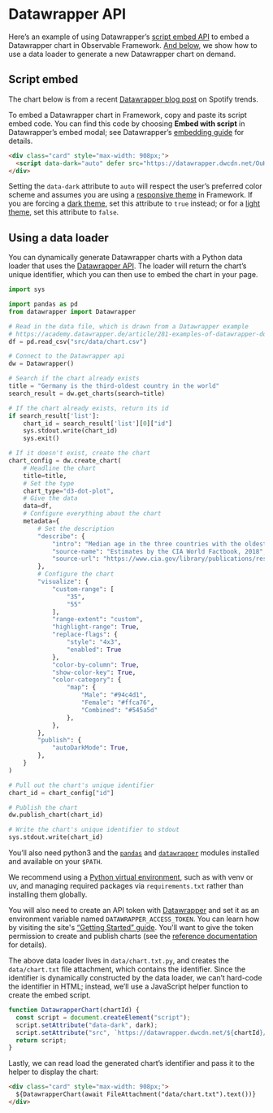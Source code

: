 # Datawrapper API

Here’s an example of using Datawrapper’s [script embed API](https://blog.datawrapper.de/web-component-embedding/) to embed a Datawrapper chart in Observable Framework. [And below](#using-a-data-loader), we show how to use a data loader to generate a new Datawrapper chart on demand.

## Script embed

The chart below is from a recent [Datawrapper blog post](https://blog.datawrapper.de/spotify-music-trends/) on Spotify trends.

<div class="card" style="max-width: 908px;">
  <script data-dark="auto" defer src="https://datawrapper.dwcdn.net/OuHrk/embed.js"></script>
</div>

To embed a Datawrapper chart in Framework, copy and paste its script embed code. You can find this code by choosing **Embed with script** in Datawrapper’s embed modal; see Datawrapper’s [embedding guide](https://academy.datawrapper.de/article/180-how-to-embed-charts) for details.

```html run=false
<div class="card" style="max-width: 908px;">
  <script data-dark="auto" defer src="https://datawrapper.dwcdn.net/OuHrk/embed.js"></script>
</div>
```

<div class="tip">

Setting the `data-dark` attribute to `auto` will respect the user’s preferred color scheme and assumes you are using a [responsive theme](https://observablehq.com/framework/themes#auto-mode) in Framework. If you are forcing a [dark theme](https://observablehq.com/framework/themes#dark-mode), set this attribute to `true` instead; or for a [light theme](https://observablehq.com/framework/themes#dark-mode), set this attribute to `false`.

</div>

## Using a data loader

You can dynamically generate Datawrapper charts with a Python data loader that uses the [Datawrapper API](https://datawrapper.readthedocs.io/en/latest/). The loader will return the chart’s unique identifier, which you can then use to embed the chart in your page.

```python
import sys

import pandas as pd
from datawrapper import Datawrapper

# Read in the data file, which is drawn from a Datawrapper example
# https://academy.datawrapper.de/article/281-examples-of-datawrapper-dot-charts
df = pd.read_csv("src/data/chart.csv")

# Connect to the Datawrapper api
dw = Datawrapper()

# Search if the chart already exists
title = "Germany is the third-oldest country in the world"
search_result = dw.get_charts(search=title)

# If the chart already exists, return its id
if search_result['list']:
    chart_id = search_result['list'][0]["id"]
    sys.stdout.write(chart_id)
    sys.exit()

# If it doesn't exist, create the chart
chart_config = dw.create_chart(
    # Headline the chart
    title=title,
    # Set the type
    chart_type="d3-dot-plot",
    # Give the data
    data=df,
    # Configure everything about the chart
    metadata={
        # Set the description
        "describe": {
            "intro": "Median age in the three countries with the oldest population and selected other countries, in years",
            "source-name": "Estimates by the CIA World Factbook, 2018",
            "source-url": "https://www.cia.gov/library/publications/resources/the-world-factbook/fields/343rank.html",
        },
        # Configure the chart
        "visualize": {
            "custom-range": [
                "35",
                "55"
            ],
            "range-extent": "custom",
            "highlight-range": True,
            "replace-flags": {
                "style": "4x3",
                "enabled": True
            },
            "color-by-column": True,
            "show-color-key": True,
            "color-category": {
                "map": {
                    "Male": "#94c4d1",
                    "Female": "#ffca76",
                    "Combined": "#545a5d"
                },
            },
        },
        "publish": {
            "autoDarkMode": True,
        },
    }
)

# Pull out the chart's unique identifier
chart_id = chart_config["id"]

# Publish the chart
dw.publish_chart(chart_id)

# Write the chart's unique identifier to stdout
sys.stdout.write(chart_id)
```

<div class="note">

You’ll also need python3 and the [`pandas`](https://pypi.org/project/pandas/) and [`datawrapper`](https://pypi.org/project/datawrapper/) modules installed and available on your `$PATH`.

We recommend using a [Python virtual environment](https://observablehq.com/framework/loaders#venv), such as with venv or uv, and managing required packages via `requirements.txt` rather than installing them globally.

You will also need to create an API token with [Datawrapper](https://www.datawrapper.de/) and set it as an environment variable named `DATAWRAPPER_ACCESS_TOKEN`. You can learn how by visiting the site's [“Getting Started” guide](https://developer.datawrapper.de/docs/getting-started). You'll want to give the token permission to create and publish charts (see the [reference documentation](https://developer.datawrapper.de/reference/postchartsidpublish) for details).

</div>

The above data loader lives in `data/chart.txt.py`, and creates the `data/chart.txt` file attachment, which contains the identifier. Since the identifier is dynamically constructed by the data loader, we can’t hard-code the identifier in HTML; instead, we’ll use a JavaScript helper function to create the embed script.

```js echo
function DatawrapperChart(chartId) {
  const script = document.createElement("script");
  script.setAttribute("data-dark", dark);
  script.setAttribute("src", `https://datawrapper.dwcdn.net/${chartId}/embed.js`);
  return script;
}
```

Lastly, we can read load the generated chart’s identifier and pass it to the helper to display the chart:

```html echo
<div class="card" style="max-width: 908px;">
  ${DatawrapperChart(await FileAttachment("data/chart.txt").text())}
</div>
```
